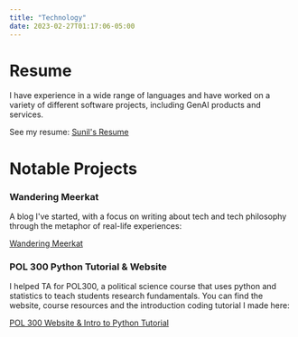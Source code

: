 ```yaml
---
title: "Technology"
date: 2023-02-27T01:17:06-05:00
---
```

# Resume
   
   I have experience in a wide range of languages and have worked on a variety of different software projects, including GenAI products and services.

   See my resume: [Sunil's Resume]()   


# Notable Projects

### Wandering Meerkat
A blog I've started, with a focus on writing about tech and tech philosophy through the metaphor of real-life experiences:

[Wandering Meerkat](https://www.wanderingmeerkat.com/)

### POL 300 Python Tutorial & Website
I helped TA for POL300, a political science course that uses python and statistics to teach students research fundamentals. You can find the website, course resources and the introduction coding tutorial I made here:

[POL 300 Website & Intro to Python Tutorial](https://infallible-austin-8176ba.netlify.app/)
